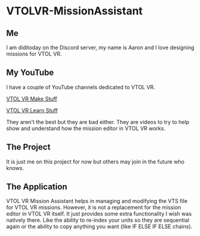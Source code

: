 # VTOLVR-MissionAssistant
## Me
I am diditoday on the Discord server, my name is Aaron and I love designing missions for VTOL VR.

## My YouTube
I have a couple of YouTube channels dedicated to VTOL VR. 

[VTOL VR Make Stuff](https://www.youtube.com/playlist?list=PL6zz6YGMo8_QdAXaQzZOAAgu7B42P00rU)

[VTOL VR Learn Stuff](https://www.youtube.com/playlist?list=PL6zz6YGMo8_RTIzyZupO-wV9wDDusJRyS)

They aren't the best but they are bad either. They are videos to try to help show and understand how the mission editor in VTOL VR works.

## The Project
It is just me on this project for now but others may join in the future who knows. 

## The Application
VTOL VR Mission Assistant helps in managing and modifying the VTS file for VTOL VR missions. However, it is not a replacement for the mission editor in VTOL VR itself. It just provides some extra functionality I wish was natively there. Like the ability to re-index your units so they are sequential again or the ability to copy anything you want (like IF ELSE IF ELSE chains).
